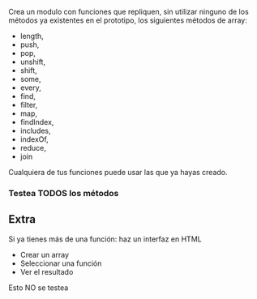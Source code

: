 Crea un modulo con funciones que repliquen, sin utilizar ninguno de los métodos ya existentes en el prototipo, los siguientes métodos de array:

- length,
- push,
- pop,
- unshift,
- shift,
- some,
- every,
- find,
- filter,
- map,
- findIndex,
- includes,
- indexOf,
- reduce,
- join

Cualquiera de tus funciones puede usar las que ya hayas creado.


### Testea TODOS los métodos


## Extra

Si ya tienes más de una función: haz un interfaz en HTML

- Crear un array
- Seleccionar una función
- Ver el resultado

Esto NO se testea
